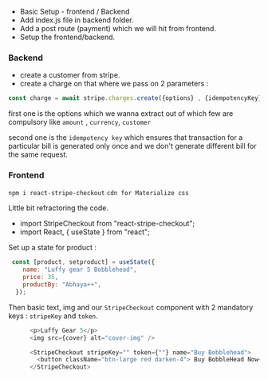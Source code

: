 - Basic Setup - frontend  / Backend
- Add index.js file in backend folder.
- Add a post route (payment) which we will hit from frontend.
- Setup the frontend/backend.

### Backend
- create a customer from stripe.
- create a charge on that where we pass on 2 parameters : 

```js
const charge = await stripe.charges.create({options} , {idempotencyKey})
```

first one is the options which we wanna extract out of which few are compulsory like `amount` , `currency`, `customer`

second one is the `idempotency key` which ensures that transaction for a particular bill is generated only once and we don't generate different bill for the same request.


### Frontend

`npm i react-stripe-checkout`
`cdn for Materialize css`

Little bit refractoring the code.

- import StripeCheckout from "react-stripe-checkout";
- import React, { useState } from "react";

Set up a state for product : 

```js
 const [product, setproduct] = useState({
    name: "Luffy gear 5 Bobblehead",
    price: 35,
    productBy: "Abhaya++",
  });
```

Then basic text, img and our `StripeCheckout` component with 2 mandatory keys : `stripeKey` and `token`.

```js
      <p>Luffy Gear 5</p>
      <img src={cover} alt="cover-img" />

      <StripeCheckout stripeKey="" token={""} name="Buy Bobblehead">
        <button className="btn-large red darken-4"> Buy BobbleHead Now</button>
      </StripeCheckout>
```